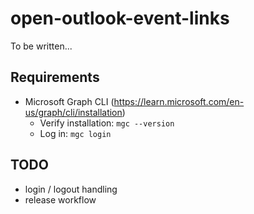 # open-outlook-event-links

To be written...

## Requirements

- Microsoft Graph CLI (https://learn.microsoft.com/en-us/graph/cli/installation)
  - Verify installation: `mgc --version`
  - Log in: `mgc login`

## TODO

- login / logout handling
- release workflow
